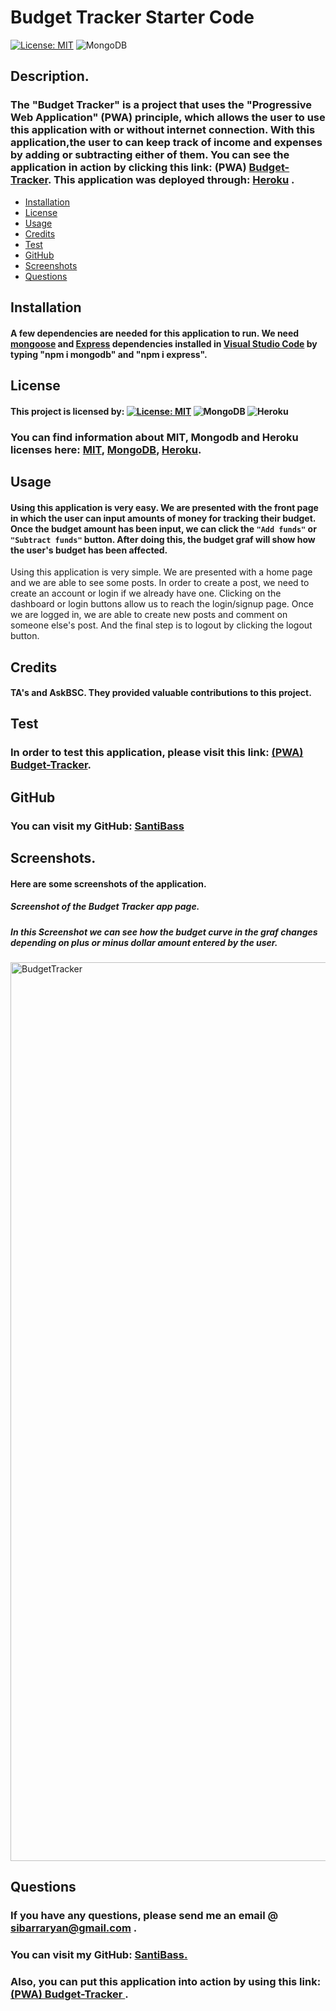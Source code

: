 # Budget Tracker Starter Code


[![License: MIT](https://img.shields.io/badge/License-MIT-yellow.svg)](https://opensource.org/licenses/MIT)  ![MongoDB](https://img.shields.io/badge/MongoDB-%234ea94b.svg?style=for-the-badge&logo=mongodb&logoColor=white)

## Description.
### The "Budget Tracker"  is a project that uses the "Progressive Web Application" (PWA) principle, which allows the user to use this application with or without internet connection. With this application,the user to can keep track of income and expenses by adding or subtracting either of them. You can see the application in action by clicking this link: (PWA) [Budget-Tracker](https://budget-tracker1-pwa.herokuapp.com/). This application  was deployed through: [Heroku](https://devcenter.heroku.com/) .
* [Installation](#installation)
* [License](#license)
* [Usage](#usage)
* [Credits](#credits)
* [Test](#test)
* [GitHub](#github)
* [Screenshots](#screenshots)
* [Questions](#questions)

## Installation
#### A few dependencies are needed for this application to run. We need [mongoose](https://www.npmjs.com/package/mongoose) and [Express](https://www.npmjs.com/package/express) dependencies installed in [Visual Studio Code](https://code.visualstudio.com/) by typing "npm i mongodb" and "npm i express".


## License
#### This project is licensed by:  [![License: MIT](https://img.shields.io/badge/License-MIT-yellow.svg)](https://opensource.org/licenses/MIT) ![MongoDB](https://img.shields.io/badge/MongoDB-%234ea94b.svg?style=for-the-badge&logo=mongodb&logoColor=white) 	![Heroku](https://img.shields.io/badge/heroku-%23430098.svg?style=for-the-badge&logo=heroku&logoColor=white)


### You can find information about MIT, Mongodb and Heroku licenses here: [MIT](https://choosealicense.com/licenses/mit/), [MongoDB](https://www.mongodb.com/community/licensing), [Heroku](https://www.heroku.com/policy/notices-and-license).

## Usage
#### Using this application is very easy. We are presented with the front page in which the user can input amounts of money for tracking their budget. Once the budget amount has been input, we can click the `"Add funds"` or `"Subtract funds"` button. After doing this, the budget graf will show how the user's budget has been affected.


Using this application is very simple. We are presented with a home page and we are able to see some posts. In order to create a post, we need to create an account or login if we already have one. Clicking on the dashboard or login buttons allow us to reach the login/signup page. Once we are logged in, we are able to create new posts and comment on someone else's post. And the final step is to logout by clicking the logout button.


## Credits
#### TA's and AskBSC. They provided valuable contributions to this project.

## Test

### In order to test this  application, please visit this link: [(PWA) Budget-Tracker](https://budget-tracker1-pwa.herokuapp.com/).

## GitHub

### You can visit my GitHub: [SantiBass](https://github.com/SantiBass)

## Screenshots.
#### Here are some screenshots of the application.
##### Screenshot of the Budget Tracker app page.
#####  In this Screenshot we can see how the budget curve in the graf changes depending on plus or minus dollar amount entered by the user.
<img width="1438" alt="BudgetTracker" src="https://user-images.githubusercontent.com/90415841/154856513-14ed7e15-ab6a-41b3-8839-2d52f4468a39.png">

## Questions
### If you have any questions, please send me an email @ sibarraryan@gmail.com . 
### You can visit my GitHub: [SantiBass.](https://github.com/SantiBass)
### Also, you can put this application into action by using this link: [(PWA) Budget-Tracker ](https://budget-tracker1-pwa.herokuapp.com/)  .

